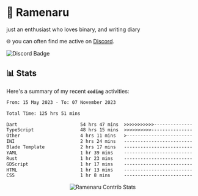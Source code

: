 # 🍜 Ramenaru
just an enthusiast who loves binary, and writing diary

🌐 you can often find me active on [Discord](https://discordapp.com/users/503291004200157185).

![Discord Badge](https://dcbadge.vercel.app/api/shield/503291004200157185)

## 📊 Stats

Here's a summary of my recent **`coding`** activities:

<!--START_SECTION:waka-->

```txt
From: 15 May 2023 - To: 07 November 2023

Total Time: 125 hrs 51 mins

Dart                       54 hrs 47 mins  >>>>>>>>>>>--------------   43.53 %
TypeScript                 48 hrs 15 mins  >>>>>>>>>>---------------   38.34 %
Other                      4 hrs 11 mins   >------------------------   03.33 %
INI                        2 hrs 24 mins   -------------------------   01.92 %
Blade Template             2 hrs 17 mins   -------------------------   01.82 %
YAML                       1 hr 39 mins    -------------------------   01.32 %
Rust                       1 hr 23 mins    -------------------------   01.10 %
GDScript                   1 hr 17 mins    -------------------------   01.02 %
HTML                       1 hr 13 mins    -------------------------   00.98 %
CSS                        1 hr 8 mins     -------------------------   00.90 %
```

<!--END_SECTION:waka-->

<div style="text-align: center;">
   <img align="center" src="https://github-readme-streak-stats.herokuapp.com/?user=Ramenaru&theme=dark&card_width=520" alt="Ramenaru Contrib Stats" />
</div>



